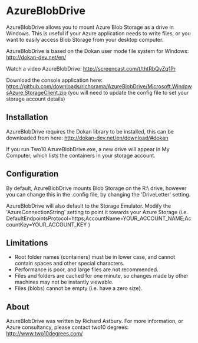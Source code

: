 AzureBlobDrive
==============
AzureBlobDrive allows you to mount Azure Blob Storage as a drive in Windows. This is useful if your Azure application needs to write files, or you want to easily access Blob Storage from your desktop computer.

AzureBlobDrive is based on the Dokan user mode file system for Windows: http://dokan-dev.net/en/

Watch a video AzureBlobDrive: http://screencast.com/t/thtRbQvZq1Pr

Download the console application here: https://github.com/downloads/richorama/AzureBlobDrive/Microsoft.WindowsAzure.StorageClient.zip
(you will need to update the config file to set your storage account details)

Installation
------------

AzureBlobDrive requires the Dokan library to be installed, this can be downloaded from here: http://dokan-dev.net/en/download/#dokan

If you run Two10.AzureBlobDrive.exe, a new drive will appear in My Computer, which lists the containers in your storage account.

Configuration
-------------

By default, AzureBlobDrive mounts Blob Storage on the R:\ drive, however you can change this in the .config file, by changing the 'DriveLetter' setting.

AzureBlobDrive will also default to the Storage Emulator. Modify the 'AzureConnectionString' setting to point it towards your Azure Storage (i.e. DefaultEndpointsProtocol=https;AccountName=YOUR_ACCOUNT_NAME;AccountKey=YOUR_ACCOUNT_KEY )

Limitations
-----------

 - Root folder names (containers) must be in lower case, and cannot contain spaces and other special characters.
 - Performance is poor, and large files are not recommended.
 - Files and folders are cached for one minute, so changes made by other machines may not be instantly viewable.
 - Files (blobs) cannot be empty (i.e. have a zero size).

About
-----
AzureBlobDrive was written by Richard Astbury. For more information, or Azure consultancy, please contact two10 degrees: http://www.two10degrees.com/ 


